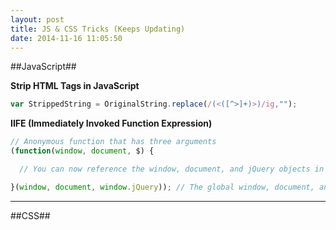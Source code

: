 ```yaml
---
layout: post
title: JS & CSS Tricks (Keeps Updating)
date: 2014-11-16 11:05:50
---
```


##JavaScript##

**Strip HTML Tags in JavaScript**

``` javascript
var StrippedString = OriginalString.replace(/(<([^>]+)>)/ig,"");
```

**IIFE (Immediately Invoked Function Expression)**

``` javascript
// Anonymous function that has three arguments
(function(window, document, $) {

  // You can now reference the window, document, and jQuery objects in a local scope

}(window, document, window.jQuery)); // The global window, document, and jQuery objects are passed into the anonymous function
```

***

##CSS##
